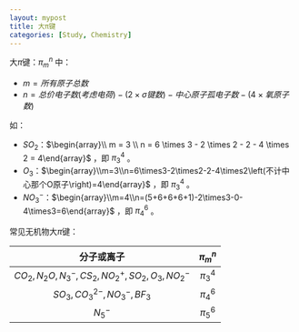 ```yaml
---
layout: mypost
title: 大π键
categories: [Study, Chemistry]
---
```


大$\pi$键：$\pi_m^n$ 中：

- $m = 所有原子总数$
- $n = 总价电子数\left(考虑电荷\right) - \left( 2 \times \sigma 键数 \right) - 中心原子孤电子数 - \left( 4 \times 氧原子数 \right)$ 

如：

- $SO_2$：$\begin{array}\\ m = 3 \\ n = 6 \times 3 - 2 \times 2 - 2 - 4 \times 2 = 4\end{array}$ ，即 $\pi_3^4$ 。
- $O_3$：$\begin{array}\\m=3\\n=6\times3-2\times2-2-4\times2\left(不计中心那个O原子\right)=4\end{array}$ ，即 $\pi_3^4$ 。
- $NO_3^-$：$\begin{array}\\m=4\\n=(5+6+6+6+1)-2\times3-0-4\times3=6\end{array}$ ，即 $\pi_4^6$ 。

常见无机物大$\pi$键：

|                      分子或离子                      | $\pi_m^n$ |
| :--------------------------------------------------: | :-------: |
| $CO_2, N_2O, N_3^-, CS_2, NO_2^+, SO_2, O_3, NO_2^-$ | $\pi_3^4$ |
|           $SO_3, CO_3^{2-}, NO_3^-, BF_3$            | $\pi_4^6$ |
|                       $N_5^-$                        | $\pi_5^6$ |

